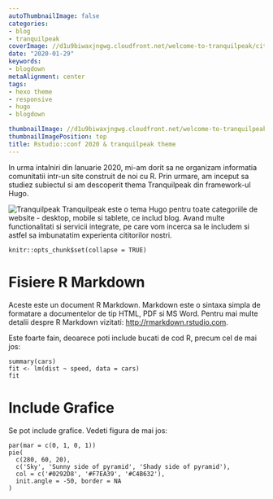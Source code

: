 ```yaml
---
autoThumbnailImage: false
categories:
- blog
- tranquilpeak
coverImage: //d1u9biwaxjngwg.cloudfront.net/welcome-to-tranquilpeak/city.jpg
date: "2020-01-29"
keywords:
- blogdown
metaAlignment: center
tags:
- hexo theme
- responsive
- hugo
- blogdown

thumbnailImage: //d1u9biwaxjngwg.cloudfront.net/welcome-to-tranquilpeak/city-750.jpg
thumbnailImagePosition: top
title: Rstudio::conf 2020 & tranquilpeak theme
---
```

In urma intalniri din Ianuarie 2020, mi-am dorit sa ne organizam informatia comunitatii intr-un site construit de noi cu R. Prin urmare, am inceput sa studiez subiectul si am descoperit thema Tranquilpeak din framework-ul Hugo.
<!--more-->

![Tranquilpeak](/img/showcase.png)
Tranquilpeak este o tema Hugo pentru toate categoriile de website - desktop, mobile si tablete, ce includ blog. Avand multe functionalitati si servicii integrate, pe care vom incerca sa le includem si astfel sa imbunatatim experienta cititorilor nostri.
<!-- toc -->
```{r setup, include=FALSE}
knitr::opts_chunk$set(collapse = TRUE)
```

# Fisiere R Markdown

Aceste este un document R Markdown. Markdown este o sintaxa simpla de formatare a documentelor de tip HTML, PDF si MS Word. Pentru mai multe detalii despre R Markdown vizitati: <http://rmarkdown.rstudio.com>.

Este foarte fain, deoarece poti include bucati de cod R, precum cel de mai jos:

```{r cars}
summary(cars)
fit <- lm(dist ~ speed, data = cars)
fit
```

# Include Grafice

Se pot include grafice. Vedeti figura de mai jos:

```{r pie, fig.cap='A fancy pie chart.', tidy=FALSE}
par(mar = c(0, 1, 0, 1))
pie(
  c(280, 60, 20),
  c('Sky', 'Sunny side of pyramid', 'Shady side of pyramid'),
  col = c('#0292D8', '#F7EA39', '#C4B632'),
  init.angle = -50, border = NA
)
```


